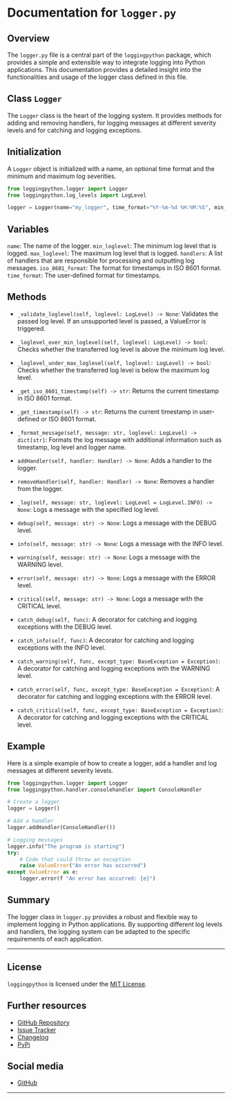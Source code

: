# Documentation for `logger.py`
## Overview

The `logger.py` file is a central part of the `loggingpython` package, which provides a simple and extensible way to integrate logging into Python applications. This documentation provides a detailed insight into the functionalities and usage of the logger class defined in this file.

## Class `Logger`
The `Logger` class is the heart of the logging system. It provides methods for adding and removing handlers, for logging messages at different severity levels and for catching and logging exceptions.

## Initialization
A `Logger` object is initialized with a name, an optional time format and the minimum and maximum log severities.
```python
from loggingpython.logger import Logger
from loggingpython.log_levels import LogLevel

logger = Logger(name="my_logger", time_format="%Y-%m-%d %H:%M:%S", min_loglevel=LogLevel.INFO, max_loglevel=LogLevel.CRITICAL)
```

## Variables
`name`: The name of the logger.
`min_loglevel`: The minimum log level that is logged.
`max_loglevel`: The maximum log level that is logged.
`handlers`: A list of handlers that are responsible for processing and outputting log messages.
`iso_8601_format`: The format for timestamps in ISO 8601 format.
`time_format`: The user-defined format for timestamps.

## Methods
 - `_validate_loglevel(self, loglevel: LogLevel) -> None`:  Validates the passed log level. If an unsupported level is passed, a ValueError is triggered.

 - `_loglevel_over_min_loglevel(self, loglevel: LogLevel) -> bool`: Checks whether the transferred log level is above the minimum log level.

 - `_loglevel_under_max_loglevel(self, loglevel: LogLevel) -> bool`: Checks whether the transferred log level is below the maximum log level.

 - `_get_iso_8601_timestamp(self) -> str`: Returns the current timestamp in ISO 8601 format.

 - `_get_timestamp(self) -> str`: Returns the current timestamp in user-defined or ISO 8601 format.

 - `_format_message(self, message: str, loglevel: LogLevel) -> dict[str]`: Formats the log message with additional information such as timestamp, log level and logger name.

 - `addHandler(self, handler: Handler) -> None`: Adds a handler to the logger.

 - `removeHandler(self, handler: Handler) -> None`: Removes a handler from the logger.

 - `_log(self, message: str, loglevel: LogLevel = LogLevel.INFO) -> None`: Logs a message with the specified log level.

 - `debug(self, message: str) -> None`: Logs a message with the DEBUG level.

 - `info(self, message: str) -> None`: Logs a message with the INFO level.

 - `warning(self, message: str) -> None`: Logs a message with the WARNING level.

 - `error(self, message: str) -> None`: Logs a message with the ERROR level.

 - `critical(self, message: str) -> None`: Logs a message with the CRITICAL level.

 - `catch_debug(self, func)`: A decorator for catching and logging exceptions with the DEBUG level.

 - `catch_info(self, func)`: A decorator for catching and logging exceptions with the INFO level.

 - `catch_warning(self, func, except_type: BaseException = Exception)`: A decorator for catching and logging exceptions with the WARNING level.

 - `catch_error(self, func, except_type: BaseException = Exception)`: A decorator for catching and logging exceptions with the ERROR level.

 - `catch_critical(self, func, except_type: BaseException = Exception)`: A decorator for catching and logging exceptions with the CRITICAL level.

## Example
Here is a simple example of how to create a logger, add a handler and log messages at different severity levels.
```python
from loggingpython.logger import Logger
from loggingpython.handler.consolehandler import ConsoleHandler

# Create a logger
logger = Logger()

# Add a handler
logger.addHandler(ConsoleHandler())

# Logging messages
logger.info("The program is starting")
try:
    # Code that could throw an exception
    raise ValueError("An error has occurred")
except ValueError as e:
    logger.error(f "An error has occurred: {e}")
```

## Summary
The logger class in `logger.py` provides a robust and flexible way to implement logging in Python applications. By supporting different log levels and handlers, the logging system can be adapted to the specific requirements of each application.

---

## License

`loggingpython` is licensed under the [MIT License](https://opensource.org/licenses/MIT).

## Further resources

- [GitHub Repository](https://github.com/loggingpython-Community/loggingpython)
- [Issue Tracker](https://github.com/loggingpython-Community/loggingpython/issues)
- [Changelog](https://github.com/loggingpython-Community/loggingpython/blob/main/CHANGELOG.md)
- [PyPi](https://pypi.org/project/loggingpython/)

## Social media

- [GitHub](https://github.com/loggingpython-Community)

---